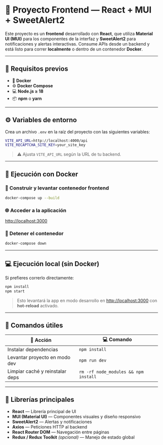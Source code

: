 # 🧩 Proyecto Frontend — React + MUI + SweetAlert2

Este proyecto es un **frontend** desarrollado con **React**, que utiliza **Material UI (MUI)** para los componentes de la interfaz y **SweetAlert2** para notificaciones y alertas interactivas.
Consume APIs desde un backend y está listo para correr **localmente** o dentro de un contenedor **Docker**.

---

## 🚀 Requisitos previos

* 🐳 **Docker**
* ⚙️ **Docker Compose**
* 💻 **Node.js ≥ 18**
* 📦 **npm** o **yarn**

---

## ⚙️ Variables de entorno

Crea un archivo `.env` en la raíz del proyecto con las siguientes variables:

```bash
VITE_API_URL=http://localhost:4000/api
VITE_RECAPTCHA_SITE_KEY=your_site_key

```

> ⚠️ Ajusta `VITE_API_URL` según la URL de tu backend.

---

## 🐋 Ejecución con Docker

### 🔧 Construir y levantar contenedor frontend

```bash
docker-compose up --build
```

### 🌐 Acceder a la aplicación

[http://localhost:3000](http://localhost:5173)

### 🛑 Detener el contenedor

```bash
docker-compose down
```

---

## 💻 Ejecución local (sin Docker)

Si prefieres correrlo directamente:

```bash
npm install
npm start
```

> Esto levantará la app en modo desarrollo en [http://localhost:3000](http://localhost:5173) con **hot-reload** activado.

---

## 🧰 Comandos útiles

| 🧩 Acción                          | 💻 Comando                          |
| ---------------------------------- | ------------------------------------ |
| Instalar dependencias              | `npm install`                        |
| Levantar proyecto en modo dev      | `npm run dev`                        |
| Limpiar caché y reinstalar deps    | `rm -rf node_modules && npm install` |

---

## 🎨 Librerías principales

* **React** — Librería principal de UI
* **MUI (Material UI)** — Componentes visuales y diseño responsivo
* **SweetAlert2** — Alertas y notificaciones
* **Axios** — Peticiones HTTP al backend
* **React Router DOM** — Navegación entre páginas
* **Redux / Redux Toolkit** *(opcional)* — Manejo de estado global


